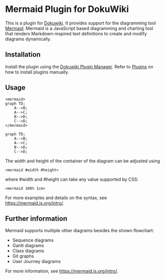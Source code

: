 # Mermaid Plugin for DokuWiki

This is a plugin for [Dokuwiki](https://www.dokuwiki.org/dokuwiki). It provides support for the diagramming tool [Mermaid](https://mermaid.js.org/). Mermaid is a JavaScript based diagramming and charting tool that renders Markdown-inspired text definitions to create and modify diagrams dynamically.

## Installation

Install the plugin using the [Dokuwiki Plugin Manager](https://www.dokuwiki.org/plugin:plugin). Refer to [Plugins](https://www.dokuwiki.org/plugins|Plugins) on how to install plugins manually.

## Usage

    <mermaid>
    graph TD;
        A-->B;
        A-->C;
        B-->D;
        C-->D;
    </mermaid>

```mermaid
graph TD;
    A-->B;
    A-->C;
    B-->D;
    C-->D;
```

The width and height of the container of the diagram can be adjusted using

    <mermaid #width #height>
    
where #width and #height can take any value supported by CSS:

    <mermaid 100% 1cm>

For more examples and details on the syntax, see https://mermaid.js.org/intro/.

## Further information

Mermaid supports multiple other diagrams besides the shown flowchart:
 - Sequence diagrams
 - Gantt diagrams
 - Class diagrams
 - Git graphs
 - User Journey diagrams

For more information, see https://mermaid.js.org/intro/.